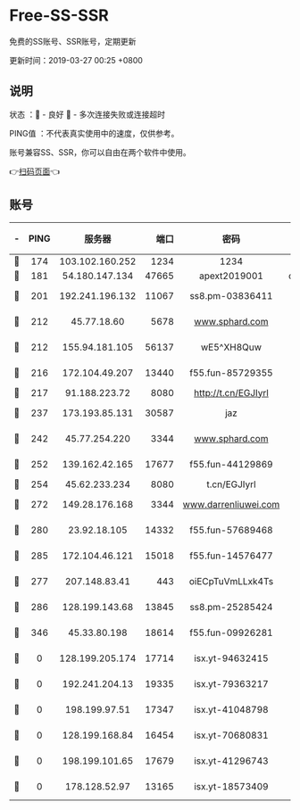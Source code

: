 # Free-SS-SSR

免费的SS账号、SSR账号，定期更新

更新时间：2019-03-27 00:25 +0800

## 说明

状态     ：🙂 - 良好 🙁 - 多次连接失败或连接超时

PING值   ：不代表真实使用中的速度，仅供参考。

账号兼容SS、SSR，你可以自由在两个软件中使用。

👉[扫码页面](https://liesauer.github.io/Free-SS-SSR/)👈

## 账号

|-|PING|服务器|端口|密码|加密方式|区域|
|:----:|:----:|:-----:|-----:|:----:|:----:|:----:|
|🙂|174|103.102.160.252|1234|1234|rc4-md5|JP|
|🙂|181|54.180.147.134|47665|apext2019001|chacha20|KR|
|🙂|201|192.241.196.132|11067|ss8.pm-03836411|aes-256-cfb|US|
|🙂|212|45.77.18.60|5678|www.sphard.com|aes-256-cfb|JP|
|🙂|212|155.94.181.105|56137|wE5^XH8Quw|aes-256-cfb|US|
|🙂|216|172.104.49.207|13440|f55.fun-85729355|aes-256-cfb|SG|
|🙂|217|91.188.223.72|8080|http://t.cn/EGJIyrl|rc4-md5|RU|
|🙂|237|173.193.85.131|30587|jaz|aes-256-cfb|US|
|🙂|242|45.77.254.220|3344|www.sphard.com|aes-256-cfb|SG|
|🙂|252|139.162.42.165|17677|f55.fun-44129869|aes-256-cfb|SG|
|🙂|254|45.62.233.234|8080|t.cn/EGJIyrl|rc4-md5|CA|
|🙂|272|149.28.176.168|3344|www.darrenliuwei.com|aes-256-cfb|AU|
|🙂|280|23.92.18.105|14332|f55.fun-57689468|aes-256-cfb|US|
|🙂|285|172.104.46.121|15018|f55.fun-14576477|aes-256-cfb|SG|
|🙂|277|207.148.83.41|443|oiECpTuVmLLxk4Ts|aes-256-cfb|AU|
|🙂|286|128.199.143.68|13845|ss8.pm-25285424|aes-256-cfb|SG|
|🙂|346|45.33.80.198|18614|f55.fun-09926281|aes-256-cfb|US|
|🙁|0|128.199.205.174|17714|isx.yt-94632415|aes-256-cfb|SG|
|🙁|0|192.241.204.13|19335|isx.yt-79363217|aes-256-cfb|US|
|🙁|0|198.199.97.51|17347|isx.yt-41048798|aes-256-cfb|US|
|🙁|0|128.199.168.84|16454|isx.yt-70680831|aes-256-cfb|SG|
|🙁|0|198.199.101.65|17679|isx.yt-41296743|aes-256-cfb|US|
|🙁|0|178.128.52.97|13165|isx.yt-18573409|aes-256-cfb|SG|
